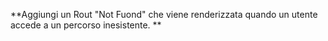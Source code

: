 **Aggiungi un Rout "Not Fuond" che viene renderizzata quando un utente accede a un percorso inesistente.
**